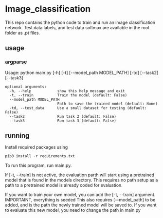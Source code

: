 # Image_classification

This repo contains the python code to train and run an image classification network.
Test data labels, and test data softmax are available in the root folder as .pt files.


## usage

### argparse
Usage: python main.py [-h] [-t] [--model_path MODEL_PATH] [-td] [--task2] [--task3]

```
optional arguments:
  -h, --help            show this help message and exit
  -t, --train           Train the model (default: False)
  --model_path MODEL_PATH
                        Path to save the trained model (default: None)
  -td, --test_data      Use a small dataset for testing (default: False)
  --task2               Run task 2 (default: False)
  --task3               Run task 3 (default: False)
```

## running 
Install required packages using 

```python
pip3 install -r requirements.txt
```

To run this program, run main.py.

If [-t, --train] is not active, the evaluation parth will start using a pretrained model that is found in the models directory.
This requires no path setup as a path to a pretrained model is already coded for evaluation.

If you want to train your own model, you can add the [-t, --train] argument. IMPORTAINT, everything is seeded
This also requires [--model_path] to be added, and is the path the newly trained model will be saved to.
If you want to evaluate this new model, you need to change the path in main.py

